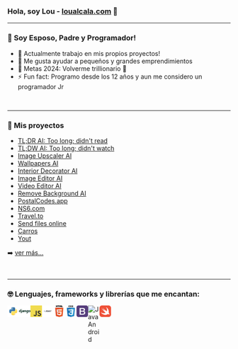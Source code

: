 ### Hola, soy Lou - [loualcala.com][website] 👋

---

### 🥇 Soy Esposo, Padre y Programador!

- 🔭 Actualmente trabajo en mis propios proyectos!
- 🌱 Me gusta ayudar a pequeños y grandes emprendimientos
- 🥅 Metas 2024: Volverme trillionario 🤣
- ⚡ Fun fact: Programo desde los 12 años y aun me considero un programador Jr

<br />

---

### 🚀 Mis proyectos


- [TL;DR AI: Too long; didn't read](https://tldrai.com/)
- [TL;DW AI: Too long; didn't watch](https://tldwai.com/)
- [Image Upscaler AI](https://imageupscalerai.com/)
- [Wallpapers AI](https://wallpapers.ai/)
- [Interior Decorator AI](https://interiordecorator.ai/)
- [Image Editor AI](https://imageeditor.ai/)
- [Video Editor AI](https://videoeditorai.com/)
- [Remove Background AI](https://removebackgroundai.com/)
- [PostalCodes.app](https://postalcodes.app/)
- [NS6.com](https://ns6.com/)
- [Travel.to](https://travel.to/)
- [Send files online](https://sendfiles.online/)
- [Carros](https://carros.com/)
- [Yout](https://yout.com/)

➡️ [ver más...](https://loualcala.com)

<br />

---

### 🤓 Lenguajes, frameworks y librerías que me encantan:

<img align="left" alt="Python" width="26px" src="https://raw.githubusercontent.com/github/explore/80688e429a7d4ef2fca1e82350fe8e3517d3494d/topics/python/python.png" />
<img align="left" alt="Python" width="26px" src="https://raw.githubusercontent.com/github/explore/80688e429a7d4ef2fca1e82350fe8e3517d3494d/topics/django/django.png" />
<img align="left" alt="JavaScript" width="26px" src="https://raw.githubusercontent.com/github/explore/80688e429a7d4ef2fca1e82350fe8e3517d3494d/topics/javascript/javascript.png" />
<img align="left" alt="jQuery" width="26px" src="https://raw.githubusercontent.com/github/explore/80688e429a7d4ef2fca1e82350fe8e3517d3494d/topics/jquery/jquery.png" />
<img align="left" alt="HTML5" width="26px" src="https://raw.githubusercontent.com/github/explore/80688e429a7d4ef2fca1e82350fe8e3517d3494d/topics/html/html.png" />
<img align="left" alt="CSS3" width="26px" src="https://raw.githubusercontent.com/github/explore/80688e429a7d4ef2fca1e82350fe8e3517d3494d/topics/css/css.png" />
<img align="left" alt="Bootstrap" width="26px" src="https://raw.githubusercontent.com/github/explore/80688e429a7d4ef2fca1e82350fe8e3517d3494d/topics/bootstrap/bootstrap.png" />
<img align="left" alt="Java Android" width="26px" src="https://avatars1.githubusercontent.com/u/32689599?s=200&v=4" />
<img align="left" alt="Swift" width="26px" src="https://raw.githubusercontent.com/github/explore/80688e429a7d4ef2fca1e82350fe8e3517d3494d/topics/swift/swift.png" />


[website]: https://loualcala.com
[twitter]: https://twitter.com/lou_alcala
[linkedin]: https://linkedin.com/in/loudeveloper
[yout]: https://yout.com/@lou
[paypal]: https://paypal.me/loualcala
[gmail]: mailto:hola@loualcala.com
